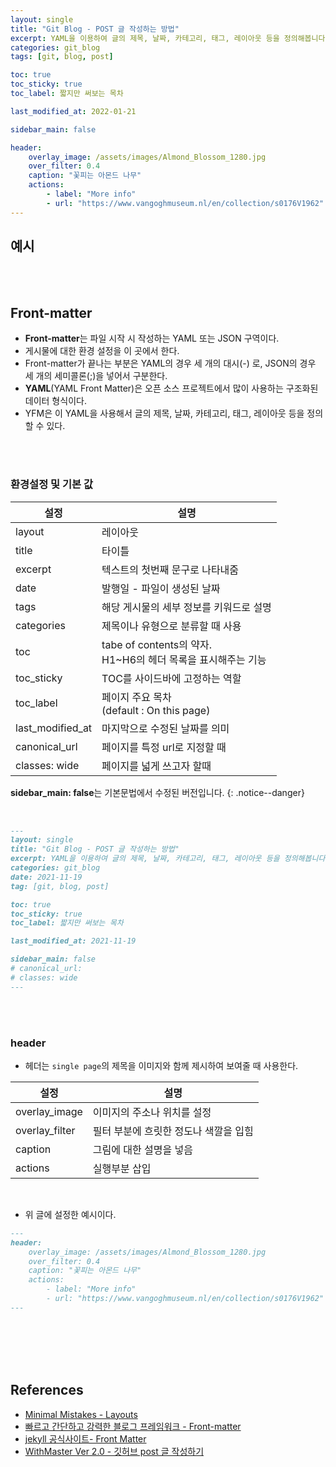 ```yaml
---
layout: single
title: "Git Blog - POST 글 작성하는 방법"
excerpt: YAML을 이용하여 글의 제목, 날짜, 카테고리, 태그, 레이아웃 등을 정의해봅니다.
categories: git_blog
tags: [git, blog, post]

toc: true
toc_sticky: true
toc_label: 짧지만 써보는 목차

last_modified_at: 2022-01-21

sidebar_main: false

header:
    overlay_image: /assets/images/Almond_Blossom_1280.jpg
    over_filter: 0.4
    caption: "꽃피는 아몬드 나무"
    actions:
        - label: "More info"
        - url: "https://www.vangoghmuseum.nl/en/collection/s0176V1962"
---
```


## 예시

<script src="https://gist.github.com/ingu627/93a69be54393c57f58eedc9b33024876.js"></script>

<br>
<br>

## Front-matter

- **Front-matter**는 파일 시작 시 작성하는 YAML 또는 JSON 구역이다.
- 게시물에 대한 환경 설정을 이 곳에서 한다.
- Front-matter가 끝나는 부분은 YAML의 경우 세 개의 대시(-) 로, JSON의 경우 세 개의 세미콜론(;)을 넣어서 구분한다.
- **YAML**(YAML Front Matter)은 오픈 소스 프로젝트에서 많이 사용하는 구조화된 데이터 형식이다.
- YFM은 이 YAML을 사용해서 글의 제목, 날짜, 카테고리, 태그, 레이아웃 등을 정의할 수 있다.

<br>
<br>

### 환경설정 및 기본 값

|설정| 설명|
|---|---|
|layout|레이아웃|
|title|타이틀|
|excerpt| 텍스트의 첫번째 문구로 나타내줌|
|date|발행일 - 파일이 생성된 날짜|
|tags| 해당 게시물의 세부 정보를 키워드로 설명|
|categories|제목이나 유형으로 분류할 때 사용|
|toc|tabe of contents의 약자.<br>H1~H6의 헤더 목록을 표시해주는 기능
|toc_sticky|TOC를 사이드바에 고정하는 역할|
|toc_label|페이지 주요 목차 <br>(default : On this page)|
|last_modified_at| 마지막으로 수정된 날짜를 의미|
|canonical_url|페이지를 특정 url로 지정할 때 |
|classes: wide| 페이지를 넓게 쓰고자 할때|

**sidebar_main: false**는 기본문법에서 수정된 버전입니다.
{: .notice--danger}

<br>

```markdown
---
layout: single
title: "Git Blog - POST 글 작성하는 방법"
excerpt: YAML을 이용하여 글의 제목, 날짜, 카테고리, 태그, 레이아웃 등을 정의해봅니다.
categories: git_blog
date: 2021-11-19
tag: [git, blog, post]

toc: true
toc_sticky: true
toc_label: 짧지만 써보는 목차

last_modified_at: 2021-11-19

sidebar_main: false
# canonical_url:
# classes: wide
---
```

<br>
<br>

### header

- 헤더는 `single page`의 제목을 이미지와 함께 제시하여 보여줄 때 사용한다.

|설정|설명|
|---|---|
|overlay_image|이미지의 주소나 위치를 설정
|overlay_filter|필터 부분에 흐릿한 정도나 색깔을 입힘
|caption|그림에 대한 설명을 넣음
|actions|실행부분 삽입

<br>

- 위 글에 설정한 예시이다.

```markdown
---
header:
    overlay_image: /assets/images/Almond_Blossom_1280.jpg
    over_filter: 0.4
    caption: "꽃피는 아몬드 나무"
    actions:
        - label: "More info"
        - url: "https://www.vangoghmuseum.nl/en/collection/s0176V1962"
---
```




<br>
<br>
<br>
<br>

## References

- [Minimal Mistakes - Layouts ](https://mmistakes.github.io/minimal-mistakes/docs/layouts/)
- [빠르고 간단하고 강력한 블로그 프레임워크 - Front-matter](https://hexo.io/ko/docs/front-matter.html)
- [jekyll 공식사이트- Front Matter](https://jekyllrb.com/docs/front-matter/)
- [WithMaster Ver 2.0 - 깃허브 post 글 작성하기](https://withmaster.com/%EB%B8%94%EB%A1%9C%EA%B7%B8/posts/)